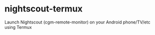 # nightscout-termux
 Launch Nightscout (cgm-remote-monitor) on your Android phone/TV/etc using Termux
